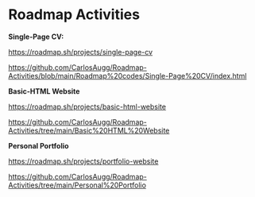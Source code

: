 # Roadmap Activities

**Single-Page CV:**

https://roadmap.sh/projects/single-page-cv

https://github.com/CarlosAugg/Roadmap-Activities/blob/main/Roadmap%20codes/Single-Page%20CV/index.html


**Basic-HTML Website**

https://roadmap.sh/projects/basic-html-website

https://github.com/CarlosAugg/Roadmap-Activities/tree/main/Basic%20HTML%20Website


**Personal Portfolio**

https://roadmap.sh/projects/portfolio-website

https://github.com/CarlosAugg/Roadmap-Activities/tree/main/Personal%20Portfolio
